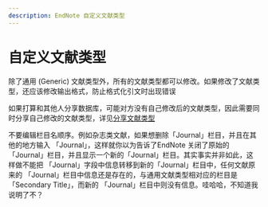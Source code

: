 ```yaml
---
description: EndNote 自定义文献类型
---
```


# 自定义文献类型

除了通用 \(Generic\) 文献类型外，所有的文献类型都可以修改。如果修改了文献类型，还应该修改输出格式，防止格式化引文时出现错误

如果打算和其他人分享数据库，可能对方没有自己修改后的文献类型，因此需要同时分享自己修改的文献类型，详见[分享文献类型](Sharing_Your_RefTypeTable.htm)

不要编辑栏目名顺序。例如杂志类文献，如果想删除「Journal」栏目，并且在其他的地方输入 「Journal」，这样就你以为告诉了EndNote 关闭了原始的 「Journal」栏目，并且显示一个新的「Journal」栏目。其实事实并非如此，这样做不能把 「Journal」字段中信息转移到新的「Journal」栏目中，任何文献原来的 「Journal」栏目中信息还是存在的，与通用文献类型相对应的栏目是「Secondary Title」，而新的 「Journal」栏目中则没有信息。哇哈哈，不知道我说明了不？


